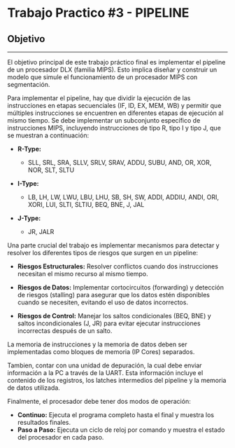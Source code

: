 # Trabajo Practico #3 - PIPELINE

## Objetivo

---

El objetivo principal de este trabajo práctico final es implementar el pipeline de un procesador DLX (familia MIPS). Esto implica diseñar y construir un modelo que simule el funcionamiento de un procesador MIPS con segmentación.

Para implementar el pipeline, hay que dividir la ejecución de las instrucciones en etapas secuenciales (IF, ID, EX, MEM, WB) y permitir que múltiples instrucciones se encuentren en diferentes etapas de ejecución al mismo tiempo. Se debe implementar un subconjunto específico de instrucciones MIPS, incluyendo instrucciones de tipo R, tipo I y tipo J, que se muestran a continuación:

- **R-Type:**
  - SLL, SRL, SRA, SLLV, SRLV, SRAV, ADDU, SUBU, AND, OR, XOR, NOR, SLT, SLTU

- **I-Type:**
  - LB, LH, LW, LWU, LBU, LHU, SB, SH, SW, ADDI, ADDIU, ANDI, ORI, XORI, LUI, SLTI, SLTIU, BEQ, BNE, J, JAL

- **J-Type:**
  - JR, JALR

Una parte crucial del trabajo es implementar mecanismos para detectar y resolver los diferentes tipos de riesgos que surgen en un pipeline:

- **Riesgos Estructurales:** Resolver conflictos cuando dos instrucciones necesitan el mismo recurso al mismo tiempo.

- **Riesgos de Datos:** Implementar cortocircuitos (forwarding) y detección de riesgos (stalling) para asegurar que los datos estén disponibles cuando se necesiten, evitando el uso de datos incorrectos.

- **Riesgos de Control:** Manejar los saltos condicionales (BEQ, BNE) y saltos incondicionales (J, JR) para evitar ejecutar instrucciones incorrectas después de un salto.

La memoria de instrucciones y la memoria de datos deben ser implementadas como bloques de memoria (IP Cores) separados.

Tambien, contar con una unidad de depuración, la cual debe enviar información a la PC a través de la UART. Esta información incluye el contenido de los registros, los latches intermedios del pipeline y la memoria de datos utilizada.

Finalmente, el procesador debe tener dos modos de operación:
- **Continuo:** Ejecuta el programa completo hasta el final y muestra los resultados finales.
- **Paso a Paso:** Ejecuta un ciclo de reloj por comando y muestra el estado del procesador en cada paso.